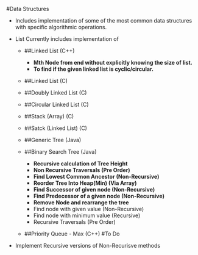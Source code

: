 #Data Structures 

* Includes implementation of some of the most common data structures with specific algorithmic operations.
* List Currently includes implementation of  

	* ##Linked List (C++)
		* **Mth Node from end without explicitly knowing the size of list.**
		* **To find if the given linked list is cyclic/circular.**
		
	* ##Linked List (C)
	 
	* ##Doubly Linked List (C)
	
	* ##Circular Linked List (C)
	
	* ##Stack (Array) (C)

	* ##Satck (Linked List) (C)
	
	* ##Generic Tree (Java)
	
	* ##Binary Search Tree (Java)
		* **Recursive calculation of Tree Height**
		* **Non Recursive Traversals (Pre Order)**
		* **Find Lowest Common Ancestor (Non-Recursive)**
		* **Reorder Tree Into Heap(Min) (Via Array)**
		* **Find Successor of given node (Non-Recursive)**
		* **Find Predecessor of a given node (Non-Recursive)**
		* **Remove Node and rearrange the tree**
		* Find node with given value (Non-Recursive)
		* Find node with minimum value (Recursive)
		* Recursive Traversals (Pre Order)
		
 	* ##Priority Queue - Max (C++)
#To Do
* Implement Recursive versions of Non-Recurisve methods
